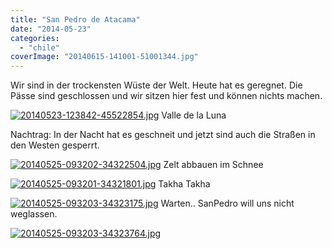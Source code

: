 ```yaml
---
title: "San Pedro de Atacama"
date: "2014-05-23"
categories: 
  - "chile"
coverImage: "20140615-141001-51001344.jpg"
---
```


Wir sind in der trockensten Wüste der Welt. Heute hat es geregnet. Die Pässe sind geschlossen und wir sitzen hier fest und können nichts machen.

[![20140523-123842-45522854.jpg](images/20140523-123842-45522854.jpg)](https://hafenstrand.wordpress.com/wp-content/uploads/2014/05/20140523-123842-45522854.jpg) Valle de la Luna

Nachtrag: In der Nacht hat es geschneit und jetzt sind auch die Straßen in den Westen gesperrt.

[![20140525-093202-34322504.jpg](images/20140525-093202-34322504.jpg)](https://hafenstrand.wordpress.com/wp-content/uploads/2014/05/20140525-093202-34322504.jpg) Zelt abbauen im Schnee

[![20140525-093201-34321801.jpg](images/20140525-093201-34321801.jpg)](https://hafenstrand.wordpress.com/wp-content/uploads/2014/05/20140525-093201-34321801.jpg) Takha Takha

[![20140525-093203-34323175.jpg](images/20140525-093203-34323175.jpg)](https://hafenstrand.wordpress.com/wp-content/uploads/2014/05/20140525-093203-34323175.jpg) Warten.. SanPedro will uns nicht weglassen.

[![20140525-093203-34323764.jpg](images/20140525-093203-34323764.jpg)](https://hafenstrand.wordpress.com/wp-content/uploads/2014/05/20140525-093203-34323764.jpg)
